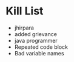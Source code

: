 Kill List
=========
* jhirpara
* added grievance 
* java programmer
* Repeated code block
* Bad variable names
